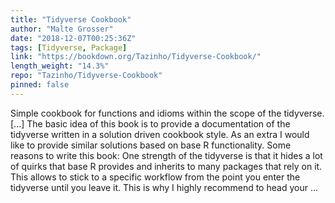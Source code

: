 ```yaml
---
title: "Tidyverse Cookbook"
author: "Malte Grosser"
date: "2018-12-07T00:25:36Z"
tags: [Tidyverse, Package]
link: "https://bookdown.org/Tazinho/Tidyverse-Cookbook/"
length_weight: "14.3%"
repo: "Tazinho/Tidyverse-Cookbook"
pinned: false
---
```


Simple cookbook for functions and idioms within the scope of the tidyverse. [...] The basic idea of this book is to provide a documentation of the tidyverse written in a solution driven cookbook style. As an extra I would like to provide similar solutions based on base R functionality. Some reasons to write this book: One strength of the tidyverse is that it hides a lot of quirks that base R provides and inherits to many packages that rely on it. This allows to stick to a specific workflow from the point you enter the tidyverse until you leave it. This is why I highly recommend to head your ...
